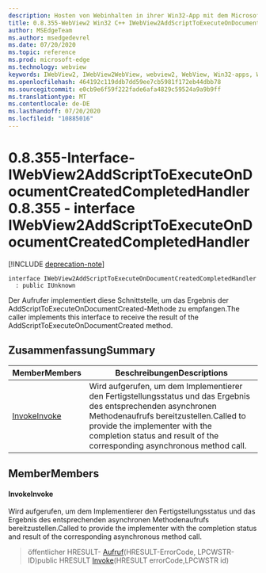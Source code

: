```yaml
---
description: Hosten von Webinhalten in ihrer Win32-App mit dem Microsoft Edge WebView2-Steuerelement
title: 0.8.355-WebView2 Win32 C++ IWebView2AddScriptToExecuteOnDocumentCreatedCompletedHandler
author: MSEdgeTeam
ms.author: msedgedevrel
ms.date: 07/20/2020
ms.topic: reference
ms.prod: microsoft-edge
ms.technology: webview
keywords: IWebView2, IWebView2WebView, webview2, WebView, Win32-apps, Win32, Edge
ms.openlocfilehash: 464192c119ddb7dd59ee7cb5981f172eb44dbb78
ms.sourcegitcommit: e0cb9e6f59f222fade6afa4829c59524a9a9b9ff
ms.translationtype: MT
ms.contentlocale: de-DE
ms.lasthandoff: 07/20/2020
ms.locfileid: "10885016"
---
```

# <span data-ttu-id="a7b73-104">0.8.355-Interface-IWebView2AddScriptToExecuteOnDocumentCreatedCompletedHandler</span><span class="sxs-lookup"><span data-stu-id="a7b73-104">0.8.355 - interface IWebView2AddScriptToExecuteOnDocumentCreatedCompletedHandler</span></span> 

[!INCLUDE [deprecation-note](../../includes/deprecation-note.md)]

```
interface IWebView2AddScriptToExecuteOnDocumentCreatedCompletedHandler
  : public IUnknown
```

<span data-ttu-id="a7b73-105">Der Aufrufer implementiert diese Schnittstelle, um das Ergebnis der AddScriptToExecuteOnDocumentCreated-Methode zu empfangen.</span><span class="sxs-lookup"><span data-stu-id="a7b73-105">The caller implements this interface to receive the result of the AddScriptToExecuteOnDocumentCreated method.</span></span>

## <span data-ttu-id="a7b73-106">Zusammenfassung</span><span class="sxs-lookup"><span data-stu-id="a7b73-106">Summary</span></span>

 <span data-ttu-id="a7b73-107">Member</span><span class="sxs-lookup"><span data-stu-id="a7b73-107">Members</span></span>                        | <span data-ttu-id="a7b73-108">Beschreibungen</span><span class="sxs-lookup"><span data-stu-id="a7b73-108">Descriptions</span></span>
--------------------------------|---------------------------------------------
[<span data-ttu-id="a7b73-109">Invoke</span><span class="sxs-lookup"><span data-stu-id="a7b73-109">Invoke</span></span>](#invoke) | <span data-ttu-id="a7b73-110">Wird aufgerufen, um dem Implementierer den Fertigstellungsstatus und das Ergebnis des entsprechenden asynchronen Methodenaufrufs bereitzustellen.</span><span class="sxs-lookup"><span data-stu-id="a7b73-110">Called to provide the implementer with the completion status and result of the corresponding asynchronous method call.</span></span>

## <span data-ttu-id="a7b73-111">Member</span><span class="sxs-lookup"><span data-stu-id="a7b73-111">Members</span></span>

#### <span data-ttu-id="a7b73-112">Invoke</span><span class="sxs-lookup"><span data-stu-id="a7b73-112">Invoke</span></span> 

<span data-ttu-id="a7b73-113">Wird aufgerufen, um dem Implementierer den Fertigstellungsstatus und das Ergebnis des entsprechenden asynchronen Methodenaufrufs bereitzustellen.</span><span class="sxs-lookup"><span data-stu-id="a7b73-113">Called to provide the implementer with the completion status and result of the corresponding asynchronous method call.</span></span>

> <span data-ttu-id="a7b73-114">öffentlicher HRESULT- [Aufruf](#invoke)(HRESULT-ErrorCode, LPCWSTR-ID)</span><span class="sxs-lookup"><span data-stu-id="a7b73-114">public HRESULT [Invoke](#invoke)(HRESULT errorCode,LPCWSTR id)</span></span>

